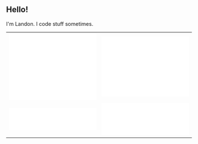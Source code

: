 ## Hello!

I'm Landon. I code stuff sometimes.

<table>
  <tr>
    <td><img src="/metrics/metrics.base.svg" alt="🗃️ Base content"></td>
    <td><img src="/metrics/metrics.isocalendar.svg" alt="📅 Isometric commit calendar"></td>
  </tr>
  <tr>
    <td><img src="/metrics/metrics.languages.svg" alt="🈷️ Languages activity"></td>
    <td><img src="/metrics/metrics.stargazers.svg" alt="✨ Stargazers"></td>
  </tr>
</table>
